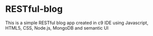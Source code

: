 # RESTful-blog
This is a simple RESTful blog app created in c9 IDE using Javascript, HTML5, CSS, Node.js, MongoDB and semantic UI
